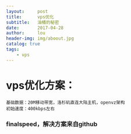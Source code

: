 ```yaml
---
layout:     post
title:      vps优化
subtitle:   油桶的秘密
date:       2017-04-28
author:     lou
header-img: img/aboout.jpg
catalog: true
tags:
    - vps
---
```


# vps优化方案：
    基础数据：20M移动带宽，洛杉矶直连大陆主机，openvz架构
    初始速度：400kbps左右

### finalspeed，解决方案来自github

  

